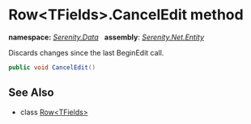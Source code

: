 # Row&lt;TFields&gt;.CancelEdit method
**namespace:** *[Serenity.Data](../../README.md#serenity.data-namespace)*   **assembly**: *[Serenity.Net.Entity](../../README.md)*

Discards changes since the last BeginEdit call.

```csharp
public void CancelEdit()
```

## See Also

* class [Row&lt;TFields&gt;](../Row-1.md)